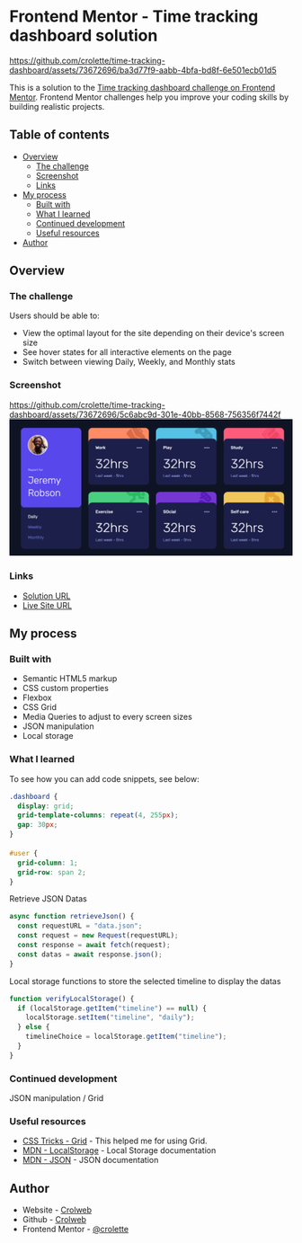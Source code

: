 # Frontend Mentor - Time tracking dashboard solution


https://github.com/crolette/time-tracking-dashboard/assets/73672696/ba3d77f9-aabb-4bfa-bd8f-6e501ecb01d5


This is a solution to the [Time tracking dashboard challenge on Frontend Mentor](https://www.frontendmentor.io/challenges/time-tracking-dashboard-UIQ7167Jw). Frontend Mentor challenges help you improve your coding skills by building realistic projects.

## Table of contents

- [Overview](#overview)
  - [The challenge](#the-challenge)
  - [Screenshot](#screenshot)
  - [Links](#links)
- [My process](#my-process)
  - [Built with](#built-with)
  - [What I learned](#what-i-learned)
  - [Continued development](#continued-development)
  - [Useful resources](#useful-resources)
- [Author](#author)

## Overview

### The challenge

Users should be able to:

- View the optimal layout for the site depending on their device's screen size
- See hover states for all interactive elements on the page
- Switch between viewing Daily, Weekly, and Monthly stats

### Screenshot
https://github.com/crolette/time-tracking-dashboard/assets/73672696/5c6abc9d-301e-40bb-8568-756356f7442f
![](./images/screenshot.png)


### Links

- [Solution URL](https://github.com/crolette/time-tracking-dashboard)
- [Live Site URL](https://crolette.github.io/time-tracking-dashboard/)

## My process

### Built with

- Semantic HTML5 markup
- CSS custom properties
- Flexbox
- CSS Grid
- Media Queries to adjust to every screen sizes
- JSON manipulation
- Local storage

### What I learned

To see how you can add code snippets, see below:

```css
.dashboard {
  display: grid;
  grid-template-columns: repeat(4, 255px);
  gap: 30px;
}

#user {
  grid-column: 1;
  grid-row: span 2;
}
```

Retrieve JSON Datas

```js
async function retrieveJson() {
  const requestURL = "data.json";
  const request = new Request(requestURL);
  const response = await fetch(request);
  const datas = await response.json();
}
```

Local storage functions to store the selected timeline to display the datas

```js
function verifyLocalStorage() {
  if (localStorage.getItem("timeline") == null) {
    localStorage.setItem("timeline", "daily");
  } else {
    timelineChoice = localStorage.getItem("timeline");
  }
}
```

### Continued development

JSON manipulation / Grid

### Useful resources

- [CSS Tricks - Grid](https://css-tricks.com/snippets/css/complete-guide-grid/) - This helped me for using Grid.
- [MDN - LocalStorage](https://developer.mozilla.org/en-US/docs/Web/API/Window/localStorage) - Local Storage documentation
- [MDN - JSON](https://developer.mozilla.org/en-US/docs/Learn/JavaScript/Objects/JSON) - JSON documentation

## Author

- Website - [Crolweb](https://www.crolweb.be)
- Github - [Crolweb](https://github.com/crolette)
- Frontend Mentor - [@crolette](https://www.frontendmentor.io/profile/crolette)
